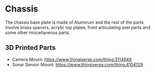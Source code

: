 Chassis 
====

The chassis base plate is made of Aluminum and the rest of the parts involve brass spacers, acrylic top plates, front articulating axel parts and some other miscellaneous parts.

## 3D Printed Parts

+ Camera Mount: https://www.thingiverse.com/thing:3114849
+ Sonar Sensor Mount: https://www.thingiverse.com/thing:4104129



    
      


